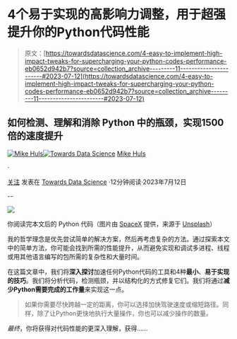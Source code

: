 # 4个易于实现的高影响力调整，用于超强提升你的Python代码性能

> 原文：[https://towardsdatascience.com/4-easy-to-implement-high-impact-tweaks-for-supercharging-your-python-codes-performance-eb0652d942b7?source=collection_archive---------11-----------------------#2023-07-12](https://towardsdatascience.com/4-easy-to-implement-high-impact-tweaks-for-supercharging-your-python-codes-performance-eb0652d942b7?source=collection_archive---------11-----------------------#2023-07-12)

## 如何检测、理解和消除 Python 中的瓶颈，实现1500倍的速度提升

[](https://mikehuls.medium.com/?source=post_page-----eb0652d942b7--------------------------------)[![Mike Huls](../Images/8f9f55a0d25db00799c5d37383b7f5b6.png)](https://mikehuls.medium.com/?source=post_page-----eb0652d942b7--------------------------------)[](https://towardsdatascience.com/?source=post_page-----eb0652d942b7--------------------------------)[![Towards Data Science](../Images/a6ff2676ffcc0c7aad8aaf1d79379785.png)](https://towardsdatascience.com/?source=post_page-----eb0652d942b7--------------------------------) [Mike Huls](https://mikehuls.medium.com/?source=post_page-----eb0652d942b7--------------------------------)

·

[关注](https://medium.com/m/signin?actionUrl=https%3A%2F%2Fmedium.com%2F_%2Fsubscribe%2Fuser%2F7ffb62c607ee&operation=register&redirect=https%3A%2F%2Ftowardsdatascience.com%2F4-easy-to-implement-high-impact-tweaks-for-supercharging-your-python-codes-performance-eb0652d942b7&user=Mike+Huls&userId=7ffb62c607ee&source=post_page-7ffb62c607ee----eb0652d942b7---------------------post_header-----------) 发表在 [Towards Data Science](https://towardsdatascience.com/?source=post_page-----eb0652d942b7--------------------------------) ·12分钟阅读·2023年7月12日[](https://medium.com/m/signin?actionUrl=https%3A%2F%2Fmedium.com%2F_%2Fvote%2Ftowards-data-science%2Feb0652d942b7&operation=register&redirect=https%3A%2F%2Ftowardsdatascience.com%2F4-easy-to-implement-high-impact-tweaks-for-supercharging-your-python-codes-performance-eb0652d942b7&user=Mike+Huls&userId=7ffb62c607ee&source=-----eb0652d942b7---------------------clap_footer-----------)

--

[](https://medium.com/m/signin?actionUrl=https%3A%2F%2Fmedium.com%2F_%2Fbookmark%2Fp%2Feb0652d942b7&operation=register&redirect=https%3A%2F%2Ftowardsdatascience.com%2F4-easy-to-implement-high-impact-tweaks-for-supercharging-your-python-codes-performance-eb0652d942b7&source=-----eb0652d942b7---------------------bookmark_footer-----------)![](../Images/63a41aba468ec040a3d1aa42518c8082.png)

你阅读完本文后的 Python 代码（图片由 [SpaceX](https://unsplash.com/@spacex) 提供，来源于 [Unsplash](https://unsplash.com/photos/-p-KCm6xB9I)）

我的哲学理念是优先尝试简单的解决方案，然后再考虑复杂的方法。通过探索本文中的简单方法，你可能会找到所需的性能提升，从而避免实现和调试多进程、线程或用其他语言编写的包所需的复杂性和大量时间。

在这篇文章中，我们将**深入探讨**加速任何Python代码的工具和4种**最小**、**易于实现的技巧**。我们将分析代码，检测瓶颈，并以结构化的方式修复它们。我们将通过**减少Python需要完成的工作量**来实现这一点。

> 如果你需要尽快跨越一定的距离，你可以选择加快驾驶速度或缩短路径。同样，除了让Python更快地执行大量操作，你也可以减少操作的数量。

*最终*，你将获得对代码性能的更深入理解，获得……
